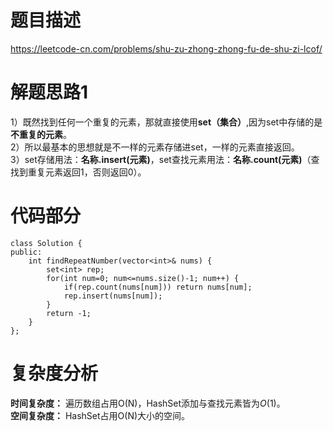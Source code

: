 # 题目描述
https://leetcode-cn.com/problems/shu-zu-zhong-zhong-fu-de-shu-zi-lcof/
# 解题思路1
1）既然找到任何一个重复的元素，那就直接使用**set（集合）**,因为set中存储的是**不重复的元素**。   
2）所以最基本的思想就是不一样的元素存储进set，一样的元素直接返回。  
3）set存储用法：**名称.insert(元素)**，set查找元素用法：**名称.count(元素)**（查找到重复元素返回1，否则返回0）。  
# 代码部分
```
class Solution {
public:
    int findRepeatNumber(vector<int>& nums) {
        set<int> rep;
        for(int num=0; num<=nums.size()-1; num++) {
            if(rep.count(nums[num])) return nums[num];
            rep.insert(nums[num]);
        }
        return -1;
    }
};
```
# 复杂度分析
**时间复杂度：** 遍历数组占用O(N)，HashSet添加与查找元素皆为*O*(1)。  
**空间复杂度：** HashSet占用O(N)大小的空间。
